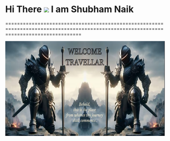 # Hi There ![](https://user-images.githubusercontent.com/18350557/176309783-0785949b-9127-417c-8b55-ab5a4333674e.gif) I am Shubham Naik
======================================================================================================================================

<img src="well.png" width="800" height="300">
